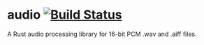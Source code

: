 # audio [![Build Status](https://travis-ci.org/brianuosseph/audio.svg?branch=master)](https://travis-ci.org/brianuosseph/audio)
A Rust audio processing library for 16-bit PCM .wav and .aiff files.